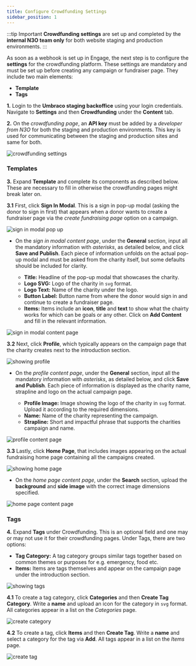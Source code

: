 ```yaml
---
title: Configure Crowdfunding Settings
sidebar_position: 1
---
```


:::tip Important
**Crowdfunding settings** are set up and completed by the **internal N3O team only** for both website staging and production environments.
:::

As soon as a webhook is set up in Engage, the next step is to configure the **settings** for the crowdfunding platform. These settings are mandatory and must be set up before creating any campaign or fundraiser page. They include two main elements:

- **Template**
- **Tags**

**1.** Login to the **Umbraco staging backoffice** using your login credentials. Navigate to **Settings** and then **Crowdfunding** under the **Content** tab. 

**2.** On the *crowdfunding page*, an **API key** must be added by a *developer from N3O* for both the staging and production environments. This key is used for communicating between the staging and production sites and same for both. 

![crowdfunding settings](./crowdfunding-settings.png)

### Templates

**3.** Expand **Template** and complete its components as described below. These are necessary to fill in otherwise the crowdfunding pages might break later on.

**3.1** First, click **Sign In Modal**. This is a sign in pop-up modal (asking the donor to sign in first) that appears when a donor wants to create a fundraiser page via the *create fundraising page* option on a campaign.

![sign in modal pop up](./sign-in-pop-up-modal.png)

- On the *sign in modal content page*, under the **General** section, input all the mandatory information with *asterisks*, as detailed below, and click **Save and Publish**. Each piece of information unfolds on the actual pop-up modal and must be asked from the charity itself, but some defaults should be included for clarity.

    - **Title:** Headline of the pop-up modal that showcases the charity.
    - **Logo SVG:** Logo of the charity in `svg` format.
    - **Logo Text:** Name of the charity under the logo.
    - **Button Label:** Button name from where the donor would sign in and continue to create a fundraiser page. 
    - **Items:** Items include an **icon**, **title** and **text** to show what the chairty works for which can be goals or any other. Click on **Add Content** and fill in the relevant information.

![sign in modal content page](./sign-in-pop-up-content-page.png)

**3.2** Next, click **Profile**, which typically appears on the campaign page that the charity creates next to the introduction section. 

![showing profile](./showing-profile.png)

- On the *profile content page*, under the **General** section, input all the mandatory information with *asterisks*, as detailed below, and click **Save and Publish**. Each piece of information is displayed as the charity name, strapline and logo on the actual campaign page.

    - **Profile Image:** Image showing the logo of the charity in `svg` format. Upload it according to the required dimensions.
    - **Name:** Name of the charity representing the campaign.
    - **Strapline:** Short and impactful phrase that supports the charities campaign and name.

![profile content page](./profile-content-page.png)

**3.3** Lastly, click **Home Page**, that includes images appearing on the actual fundraising home page containing all the campaigns created. 

![showing home page](./showing-home-page.png)

- On the *home page content page*, under the **Search** section, upload the **background** and **side image** with the correct image dimensions specified.   

![home page content page](./home-page-content-page.png) 

### Tags

**4.** Expand **Tags** under Crowdfunding. This is an optional field and one may or may not use it for their crowdfunding pages. Under Tags, there are two options:

- **Tag Category:** A tag category groups similar tags together based on common themes or purposes for e.g. emergency, food etc. 
- **Items:** Items are tags themselves and appear on the campaign page under the introduction section.

![showing tags](./showing-tags.png)

**4.1** To create a tag category, click **Categories** and then **Create Tag Category**. Write a **name** and upload an icon for the category in `svg` format. All categories appear in a list on the *Categories* page.

![create category](./creating-category.png)

**4.2** To create a tag, click **Items** and then **Create Tag**. Write a **name** and select a category for the tag via **Add**. All tags appear in a list on the *Items* page.

![create tag](./creating-tag.png)


